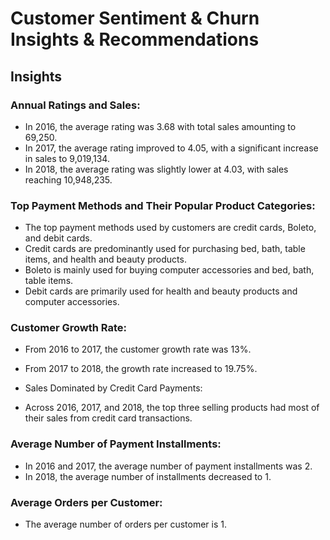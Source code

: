 # Customer Sentiment & Churn Insights & Recommendations 

## Insights 

### Annual Ratings and Sales:

* In 2016, the average rating was 3.68 with total sales amounting to 69,250.
* In 2017, the average rating improved to 4.05, with a significant increase in sales to 9,019,134.
* In 2018, the average rating was slightly lower at 4.03, with sales reaching 10,948,235.

### Top Payment Methods and Their Popular Product Categories:

* The top payment methods used by customers are credit cards, Boleto, and debit cards.
* Credit cards are predominantly used for purchasing bed, bath, table items, and health and beauty products.
* Boleto is mainly used for buying computer accessories and bed, bath, table items.
* Debit cards are primarily used for health and beauty products and computer accessories.

### Customer Growth Rate:

* From 2016 to 2017, the customer growth rate was 13%.
* From 2017 to 2018, the growth rate increased to 19.75%.
* Sales Dominated by Credit Card Payments:

* Across 2016, 2017, and 2018, the top three selling products had most of their sales from credit card transactions.

### Average Number of Payment Installments:

* In 2016 and 2017, the average number of payment installments was 2.
* In 2018, the average number of installments decreased to 1.

### Average Orders per Customer:

* The average number of orders per customer is 1.

